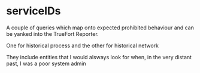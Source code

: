 # serviceIDs

A couple of queries which map onto expected prohibited behaviour and can be yanked into the TrueFort Reporter.

One for historical process and the other for historical network

They include entities that I would alsways look for when, in the very distant past, I was a poor system admin
